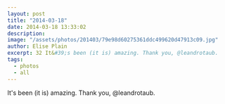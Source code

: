 ```yaml
---
layout: post
title: "2014-03-18"
date: 2014-03-18 13:33:02
description: 
image: "/assets/photos/201403/79e98d60275361ddc499620d47913c09.jpg"
author: Elise Plain
excerpt: 32 It&#39;s been (it is) amazing. Thank you, @leandrotaub.
tags: 
  - photos
  - all
---
```


It&#39;s been (it is) amazing. Thank you, @leandrotaub.
<p></p>
